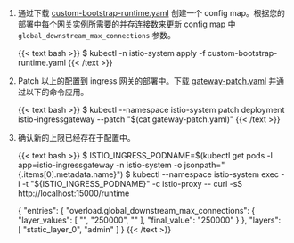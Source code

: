 ---
---
1. 通过下载 
[custom-bootstrap-runtime.yaml](/news/security/istio-security-2020-007/custom-bootstrap-runtime.yaml) 创建一个 config map。根据您的部署中每个网关实例所需要的并存连接数来更新 config map 中 `global_downstream_max_connections` 参数。

    {{< text bash >}}
    $ kubectl -n istio-system apply -f custom-bootstrap-runtime.yaml
    {{< /text >}}

1. Patch 以上的配置到 ingress 网关的部署中。下载 [gateway-patch.yaml](/news/security/istio-security-2020-007/gateway-patch.yaml) 并通过以下的命令应用。

    {{< text bash >}}
    $ kubectl --namespace istio-system patch deployment istio-ingressgateway --patch "$(cat gateway-patch.yaml)"
    {{< /text >}}

1. 确认新的上限已经存在于配置中。

    {{< text bash >}}
    $ ISTIO_INGRESS_PODNAME=$(kubectl get pods -l app=istio-ingressgateway -n istio-system  -o jsonpath="{.items[0].metadata.name}")
    $ kubectl --namespace istio-system exec -i -t  "${ISTIO_INGRESS_PODNAME}" -c istio-proxy -- curl -sS http://localhost:15000/runtime

    {
     "entries": {
      "overload.global_downstream_max_connections": {
        "layer_values": [
          "",
          "250000",
          ""
        ],
        "final_value": "250000"
      }
     },
     "layers": [
      "static_layer_0",
      "admin"
     ]
    }
    {{< /text >}}
